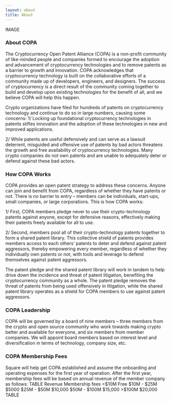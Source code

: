 ```yaml
---
layout: about
title: About
---
```


<!--- All inline html tags are used to make the bootstrap column layout. -->
<div class="row" markdown="1">
<div class="col-md-4" markdown="1">
IMAGE
</div>
<div class="col-md-8" markdown="1">

### About COPA
</div>
</div>

<div class="row" markdown="1">
<div class="col-md-4" markdown="1">
</div>
<div class="col-md-8" markdown="1">
The Cryptocurrency Open Patent Alliance (COPA) is a non-profit community of like-minded people and companies formed to encourage the adoption and advancement of cryptocurrency technologies and to remove patents as a barrier to growth and innovation. COPA acknowledges that cryptocurrency technology is built on the collaborative efforts of a community made up of developers, engineers, and designers. The success of cryptocurrency is a direct result of the community coming together to build and develop upon existing technologies for the benefit of all, and we believe COPA will help this happen.

Crypto organizations have filed for hundreds of patents on cryptocurrency technology and continue to do so in large numbers, causing some concerns:
1/
Locking up foundational cryptocurrency technologies in patents stifles innovation and the adoption of these technologies in new and improved applications.

2/
While patents are useful defensively and can serve as a lawsuit deterrent, misguided and offensive use of patents by bad actors threatens the growth and free availability of cryptocurrency technologies. Many crypto companies do not own patents and are unable to adequately deter or defend against these bad actors.

</div>

<div class="row" markdown="1">
<div class="col-md-4" markdown="1">

### How COPA Works
</div>
<div class="col-md-8" markdown="1">
COPA provides an open patent strategy to address these concerns. Anyone can join and benefit from COPA, regardless of whether they have patents or not. There is no barrier to entry – members can be individuals, start-ups, small companies, or large corporations. This is how COPA works:

1/
First, COPA members pledge never to use their crypto-technology patents against anyone, except for defensive reasons, effectively making their patents freely available for all to use.

2/
Second, members pool all of their crypto-technology patents together to form a shared patent library. This collective shield of patents provides members access to each others’ patents to deter and defend against patent aggressors, thereby empowering every member, regardless of whether they individually own patents or not, with tools and leverage to defend themselves against patent aggressors.

The patent pledge and the shared patent library will work in tandem to help drive down the incidence and threat of patent litigation, benefiting the cryptocurrency community as a whole. The patent pledge removes the threat of patents from being used offensively in litigation, while the shared patent library operates as a shield for COPA members to use against patent aggressors.

</div>
</div>
  
<div class="row" markdown="1">
<div class="col-md-4" markdown="1">

### COPA Leadership
</div>
<div class="col-md-8" markdown="1">
COPA will be governed by a board of nine members – three members from the crypto and open source community who work towards making crypto better and available for everyone, and six members from member companies. We will appoint board members based on interest level and diversification in terms of technology, company size, etc.

</div>
</div>

<div class="row" markdown="1">
<div class="col-md-4" markdown="1">

### COPA Membership Fees
</div>
<div class="col-md-8" markdown="1">
Square will help get COPA established and assume the onboarding and operating expenses for the first year of operation. After the first year, membership fees will be based on annual revenue of the member company as follows:
TABLE
Revenue	Membership fees
<$10M	Free
$10M - $25M	$5000
$25M - $50M	$10,000
$50M - $100M	$15,000
>$100M	$20,000
TABLE

</div>
</div>
